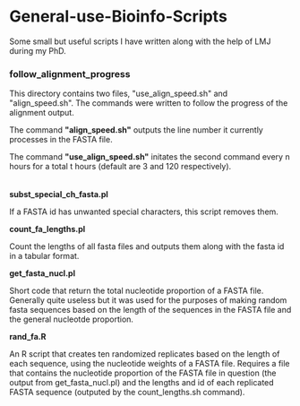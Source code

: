 # General-use-Bioinfo-Scripts
Some small but useful scripts I have written along with the help of LMJ during my PhD. 

### follow_alignment_progress 

This directory contains two files, "use_align_speed.sh" and "align_speed.sh".
The commands were written to follow the progress of the alignment output. 

The command **"align_speed.sh"** outputs the line number it currently processes in the FASTA file.

The command **"use_align_speed.sh"** initates the second command every n hours for a total t hours (default are 3 and 120 respectively). 

######

**subst_special_ch_fasta.pl**

If a FASTA id has unwanted special characters, this script removes them. 


**count_fa_lengths.pl**

Count the lengths of all fasta files and outputs them along with the fasta id in a tabular format. 

**get_fasta_nucl.pl** 

Short code that return the total nucleotide proportion of a FASTA file. Generally quite useless but it was used for the purposes of making random fasta sequences based on the
length of the sequences in the FASTA file and the general nucleotde proportion. 

**rand_fa.R**

An R script that creates ten randomized replicates based on the length of each sequence, using the nucleotide weights of a FASTA file. Requires a file that contains the nucleotide proportion of the FASTA file in question (the output from get_fasta_nucl.pl) and the lengths and id of each replicated FASTA sequence (outputed by the count_lengths.sh command).
